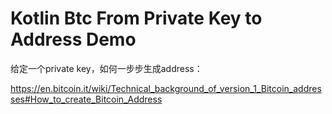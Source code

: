 Kotlin Btc From Private Key to Address Demo
===========================================

给定一个private key，如何一步步生成address：

https://en.bitcoin.it/wiki/Technical_background_of_version_1_Bitcoin_addresses#How_to_create_Bitcoin_Address
